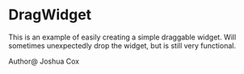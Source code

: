 DragWidget
==========

This is an example of easily creating a simple draggable widget.
Will sometimes unexpectedly drop the widget, but is still very functional.

Author@ Joshua Cox
